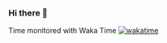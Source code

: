 ### Hi there 👋

Time monitored with Waka Time [![wakatime](https://wakatime.com/badge/user/95d9c547-fbaa-4557-98e4-375d4059c31e.svg)](https://wakatime.com/@95d9c547-fbaa-4557-98e4-375d4059c31e)
<!-- **GCaringi/GCaringi** is a ✨ _special_ ✨ repository because its `README.md` (this file) appears on your GitHub profile.

Here are some ideas to get you started:

- 🔭 I’m currently working on ...
- 🌱 I’m currently learning ...
- 👯 I’m looking to collaborate on ...
- 🤔 I’m looking for help with ...
- 💬 Ask me about ...
- 📫 How to reach me: ...
- ⚡ Fun fact: ... -->

